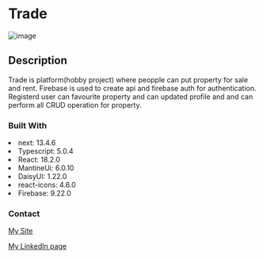 # Trade

![image](https://github.com/aktson/trade/blob/master/public/propertyImage.png)

## Description
Trade is platform(hobby project) where peopple can put property for sale and rent.  Firebase is used to create api and firebase auth for authentication. Registerd user can favourite property and can updated profile and and can perform all CRUD operation for property.

### Built With

 <li> next: 13.4.6</li>
 <li> Typescript: 5.0.4</li>
 <li> React: 18.2.0</li>
 <li> MantineUi: 6.0.10</li>
 <li> DaisyUI: 1.22.0</li>
 <li> react-icons: 4.6.0</li>
 <li> Firebase: 9.22.0</li>



### Contact

[My Site](https://ankitsoni.dev/)

[My LinkedIn page](https://www.linkedin.com/in/ankit-soni-78177b1a/)


